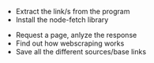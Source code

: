 + Extract the link/s from the program
+ Install the node-fetch library
- Request a page, anlyze the response
- Find out how webscraping works
- Save all the different sources/base links